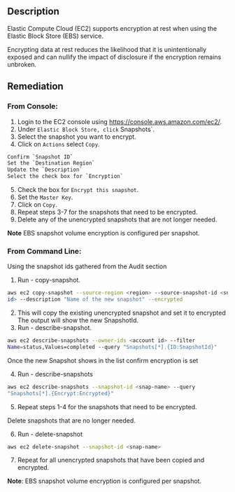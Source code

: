 ## Description

Elastic Compute Cloud (EC2) supports encryption at rest when using the Elastic Block Store (EBS) service.

Encrypting data at rest reduces the likelihood that it is unintentionally exposed and can
nullify the impact of disclosure if the encryption remains unbroken.

## Remediation

### From Console:

1. Login to the EC2 console using https://console.aws.amazon.com/ec2/.
2. Under `Elastic Block Store, click` Snapshots`.
3. Select the snapshot you want to encrypt.
4. Click on `Actions` select `Copy`.

```bash
Confirm `Snapshot ID`
Set the `Destination Region`
Update the `Description`
Select the check box for `Encryption`
```

5. Check the box for `Encrypt this snapshot`.
6. Set the `Master Key`.
7. Click on `Copy`.
8. Repeat steps 3-7 for the snapshots that need to be encrypted.
9. Delete any of the unencrypted snapshots that are not longer needed.

**Note** EBS snapshot volume encryption is configured per snapshot.

### From Command Line:

Using the snapshot ids gathered from the Audit section

1. Run - copy-snapshot.

```bash
aws ec2 copy-snapshot --source-region <region> --source-snapshot-id <snap-
id> --description "Name of the new snapshot" --encrypted
```

2. This will copy the existing unencrypted snapshot and set it to encrypted The output will show the new SnapshotId.
3. Run - describe-snapshot.

```bash
aws ec2 describe-snapshots --owner-ids <account id> --filter
Name=status,Values=completed --query "Snapshots[*].{ID:SnapshotId}"
```

Once the new Snapshot shows in the list confirm encryption is set

4. Run - describe-snapshots

```bash
aws ec2 describe-snapshots --snapshot-id <snap-name> --query
"Snapshots[*].{Encrypt:Encrypted}"
```

5. Repeat steps 1-4 for the snapshots that need to be encrypted.

Delete snapshots that are no longer needed.

6. Run - delete-snapshot

```bash
aws ec2 delete-snapshot --snapshot-id <snap-name>
```

7. Repeat for all unencrypted snapshots that have been copied and encrypted.

**Note**: EBS snapshot volume encryption is configured per snapshot.